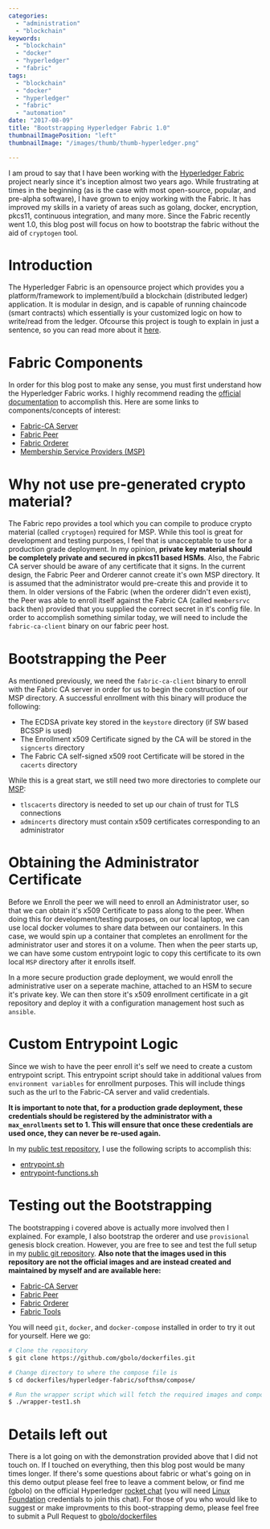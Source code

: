 ```yaml
---
categories:
  - "administration"
  - "blockchain"
keywords:
  - "blockchain"
  - "docker"
  - "hyperledger"
  - "fabric"
tags:
  - "blockchain"
  - "docker"
  - "hyperledger"
  - "fabric"
  - "automation"
date: "2017-08-09"
title: "Bootstrapping Hyperledger Fabric 1.0"
thumbnailImagePosition: "left"
thumbnailImage: "/images/thumb/thumb-hyperledger.png"

---
```


I am proud to say that I have been working with the [Hyperledger Fabric](https://www.hyperledger.org/projects/fabric) project nearly since it's inception almost two years ago. While frustrating at times in the beginning (as is the case with most open-source, popular, and pre-alpha software), I have grown to enjoy working with the Fabric. It has improved my skills in a variety of areas such as golang, docker, encryption, pkcs11, continuous integration, and many more. Since the Fabric recently went 1.0, this blog post will focus on how to bootstrap the fabric without the aid of `cryptogen` tool.
<!--more-->

<!-- toc -->

# Introduction
The Hyperledger Fabric is an opensource project which provides you a platform/framework to implement/build a blockchain (distributed ledger) application. It is modular in design, and is capable of running chaincode (smart contracts) which essentially is your customized logic on how to write/read from the ledger. Ofcourse this project is tough to explain in just a sentence, so you can read more about it [here](http://hyperledger-fabric.readthedocs.io/en/latest/blockchain.html).

# Fabric Components
In order for this blog post to make any sense, you must first understand how the Hyperledger Fabric works. I highly recommend reading the [official documentation](http://hyperledger-fabric.readthedocs.io/en/latest) to accomplish this. Here are some links to components/concepts of interest:

 - [Fabric-CA Server](http://hyperledger-fabric-ca.readthedocs.io/en/latest/users-guide.html#overview)
 - [Fabric Peer](http://hyperledger-fabric.readthedocs.io/en/latest/arch-deep-dive.html)
 - [Fabric Orderer](http://hyperledger-fabric.readthedocs.io/en/latest/arch-deep-dive.html)
 - [Membership Service Providers (MSP)](http://hyperledger-fabric.readthedocs.io/en/latest/msp.html)

# Why not use pre-generated crypto material?
The Fabric repo provides a tool which you can compile to produce crypto material (called `cryptogen`) required for MSP. While this tool is great for development and testing purposes, I feel that is unacceptable to use for a production grade deployment. In my opinion, **private key material should be completely private and secured in pkcs11 based HSMs**. Also, the Fabric CA server should be aware of any certificate that it signs. In the current design, the Fabric Peer and Orderer cannot create it's own MSP directory. It is assumed that the administrator would pre-create this and provide it to them. In older versions of the Fabric (when the orderer didn't even exist), the Peer was able to enroll itself against the Fabric CA (called `membersrvc` back then) provided that you supplied the correct secret in it's config file. In order to accomplish something similar today, we will need to include the `fabric-ca-client` binary on our fabric peer host.

# Bootstrapping the Peer
As mentioned previously, we need the `fabric-ca-client` binary to enroll with the Fabric CA server in order for us to begin the construction of our MSP directory. A successful enrollment with this binary will produce the following:
 - The ECDSA private key stored in the `keystore` directory (if SW based BCSSP is used)
 - The Enrollment x509 Certificate signed by the CA will be stored in the `signcerts` directory
 - The Fabric CA self-signed x509 root Certificate will be stored in the `cacerts` directory

While this is a great start, we still need two more directories to complete our [MSP](http://hyperledger-fabric.readthedocs.io/en/latest/msp.html):
 - `tlscacerts` directory is needed to set up our chain of trust for TLS connections
 - `admincerts` directory must contain x509 certificates corresponding to an administrator

# Obtaining the Administrator Certificate
Before we Enroll the peer we will need to enroll an Administrator user, so that we can obtain it's x509 Certificate to pass along to the peer. When doing this for development/testing purposes, on our local laptop, we can use local docker volumes to share data between our containers. In this case, we would spin up a container that completes an enrollment for the administrator user and stores it on a volume. Then when the peer starts up, we can have some custom entrypoint logic to copy this certificate to its own local `MSP` directory after it enrolls itself.

In a more secure production grade deployment, we would enroll the administrative user on a seperate machine, attached to an HSM to secure it's private key. We can then store it's x509 enrollment certificate in a git repository and deploy it with a configuration management host such as `ansible`.

# Custom Entrypoint Logic
Since we wish to have the peer enroll it's self we need to create a custom entrypoint script. This entrypoint script should take in additional values from `environment variables` for enrollment purposes. This will include things such as the url to the Fabric-CA server and valid credentials.

**It is important to note that, for a production grade deployment, these credentials should be registered by the administrator with a `max_enrollments` set to 1. This will ensure that once these credentials are used once, they can never be re-used again.**

In my [public test repository](https://github.com/gbolo/dockerfiles/tree/master/hyperledger-fabric/softhsm/compose), I use the following scripts to accomplish this:
 - [entrypoint.sh](https://github.com/gbolo/dockerfiles/blob/master/hyperledger-fabric/softhsm/dockerfiles/install/entrypoint.sh)
 - [entrypoint-functions.sh](https://github.com/gbolo/dockerfiles/blob/master/hyperledger-fabric/softhsm/dockerfiles/install/entrypoint-functions.sh)

# Testing out the Bootstrapping
The bootstrapping i covered above is actually more involved then I explained. For example, I also bootstrap the orderer and use `provisional` genesis block creation. However, you are free to see and test the full setup in my [public git repository](https://github.com/gbolo/dockerfiles/tree/master/hyperledger-fabric/softhsm/compose). **Also note that the images used in this repository are not the official images and are instead created and maintained by myself and are available here:**

 - [Fabric-CA Server](https://hub.docker.com/r/gbolo/fabric-ca/)
 - [Fabric Peer](https://hub.docker.com/r/gbolo/fabric-peer/)
 - [Fabric Orderer](https://hub.docker.com/r/gbolo/fabric-orderer/)
 - [Fabric Tools](https://hub.docker.com/r/gbolo/fabric-tools/)

You will need `git`, `docker`, and `docker-compose` installed in order to try it out for yourself. Here we go:

```bash
# Clone the repository
$ git clone https://github.com/gbolo/dockerfiles.git

# Change directory to where the compose file is
$ cd dockerfiles/hyperledger-fabric/softhsm/compose/

# Run the wrapper script which will fetch the required images and compose the environment
$ ./wrapper-test1.sh
```

# Details left out
There is a lot going on with the demonstration provided above that I did not touch on. If I touched on everything, then this blog post would be many times longer. If there's some questions about fabric or what's going on in this demo output please feel free to leave a comment below, or find me (gbolo) on the official Hyperledger [rocket chat](https://chat.hyperledger.org) (you will need [Linux Foundation](https://www.linuxfoundation.org/) credentials to join this chat). For those of you who would like to suggest or make improvments to this boot-strapping demo, please feel free to submit a Pull Request to [gbolo/dockerfiles](https://github.com/gbolo/dockerfiles)
